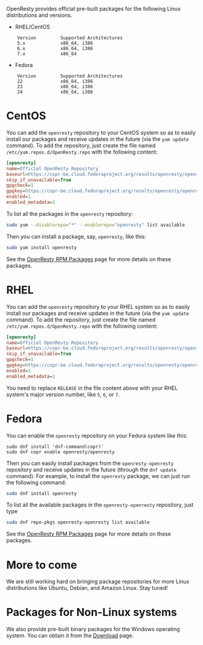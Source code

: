 <!---
    @title         Linux Packages
--->

OpenResty provides official pre-built packages for the following Linux distributions and versions.

* RHEL/CentOS

```
    Version         Supported Architectures
    5.x             x86_64, i386
    6.x             x86_64, i386
    7.x             x86_64
```

* Fedora

```
    Version         Supported Architectures
    22              x86_64, i386
    23              x86_64, i386
    24              x86_64, i386
```

# CentOS

You can add the `openresty` repository to your CentOS system so as to easily install
our packages and receive updates in the future (via the `yum update` command). To add the repository, just
create the file named `/etc/yum.repos.d/OpenResty.repo` with the following content:

```ini
[openresty]
name=Official OpenResty Repository
baseurl=https://copr-be.cloud.fedoraproject.org/results/openresty/openresty/epel-$releasever-$basearch/
skip_if_unavailable=True
gpgcheck=1
gpgkey=https://copr-be.cloud.fedoraproject.org/results/openresty/openresty/pubkey.gpg
enabled=1
enabled_metadata=1
```

To list all the packages in the `openresty` repository:

```bash
sudo yum --disablerepo="*" --enablerepo="openresty" list available
```

Then you can install a package, say, `openresty`, like this:

```bash
sudo yum install openresty
```

See the [OpenResty RPM Packages](rpm-packages.html) page for more details on these packages.

# RHEL

You can add the `openresty` repository to your RHEL system so as to easily install
our packages and receive updates in the future (via the `yum update` command). To add the repository, just
create the file named `/etc/yum.repos.d/OpenResty.repo` with the following content:

```ini
[openresty]
name=Official OpenResty Repository
baseurl=https://copr-be.cloud.fedoraproject.org/results/openresty/openresty/epel-RELEASE-$basearch/
skip_if_unavailable=True
gpgcheck=1
gpgkey=https://copr-be.cloud.fedoraproject.org/results/openresty/openresty/pubkey.gpg
enabled=1
enabled_metadata=1
```

You need to replace `RELEASE` in the file content above with your RHEL system's major version number, like `5`, `6`, or `7`.

# Fedora

You can enable the `openresty` repository on your Fedora system like this:

```
sudo dnf install 'dnf-command(copr)'
sudo dnf copr enable openresty/openresty
```

Then you can easily install packages from the `openresty-openresty` repository and receive updates
in the future (through the `dnf update` command). For example, to install the `openresty` package, we can just run the
following command:

```bash
sudo dnf install openresty
```

To list all the available packages in the `openresty-openresty` repository, just type

```bash
sudo dnf repo-pkgs openresty-openresty list available
```

See the [OpenResty RPM Packages](rpm-packages.html) page for more details on these packages.

# More to come

We are still working hard on bringing package repositories for more Linux distributions like Ubuntu,
Debian, and Amazon Linux. Stay tuned!

# Packages for Non-Linux systems

We also provide pre-built binary packages for the Windows operating system. You can obtain it from the [Download](download.html) page.
